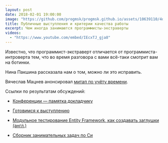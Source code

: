 ```yaml
---
layout: post
date: 2018-02-01 19:00:00
image: "https://github.com/progmsk/progmsk.github.io/assets/10639110/4d3e02ea-1f56-4e9e-86c7-1469abf93004"
title: Публичные выступления и критерии качества работы
excerpt: Чем иногда занимаются программисты-экстраверты
videos:
  - "https://www.youtube.com/embed/IEcxTJ_gja8"
---
```


Известно, что программист-экстраверт отличается от программиста-интроверта тем, что во время разговора с вами
всё-таки смотрит вам на ботинки.

Нина Пакшина рассказала нам о том, можно ли это исправить.

Вячеслав Мацнев анонсировал [митап по учёту времени](https://www.meetup.com/time-management-moscow).

Ссылки по результатам обсуждений:

* [Конференции&nbsp;&mdash; памятка докладчику](http://wiki.4intra.net/Блог:Стас_Фомин/Конференции_—_памятка_докладчику)

* [Готовимся к выступлению](https://www.maxshulga.ru/2012/02/prepare-to-presentation.html)

* [Модульное тестирование Entity Framework, как создавать заглушки (англ.)](https://msdn.microsoft.com/en-us/library/dn314429.aspx)

* [Сборник занимательных задач по Си](https://markshevchenko.pro/articles/c-book-of-problems/)
